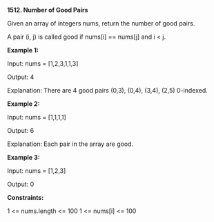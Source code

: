 **1512. Number of Good Pairs**

Given an array of integers nums, return the number of good pairs.

A pair (i, j) is called good if nums[i] == nums[j] and i < j.

**Example 1:**

Input: nums = [1,2,3,1,1,3]

Output: 4

Explanation: There are 4 good pairs (0,3), (0,4), (3,4), (2,5) 0-indexed.

**Example 2:**

Input: nums = [1,1,1,1]

Output: 6

Explanation: Each pair in the array are good.

**Example 3:**

Input: nums = [1,2,3]

Output: 0
 

**Constraints:**

1 <= nums.length <= 100
1 <= nums[i] <= 100
